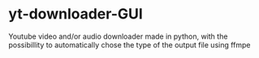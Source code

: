 # yt-downloader-GUI
Youtube video and/or audio downloader made in python, with the possibillity to automatically chose the type of the output file using ffmpe

